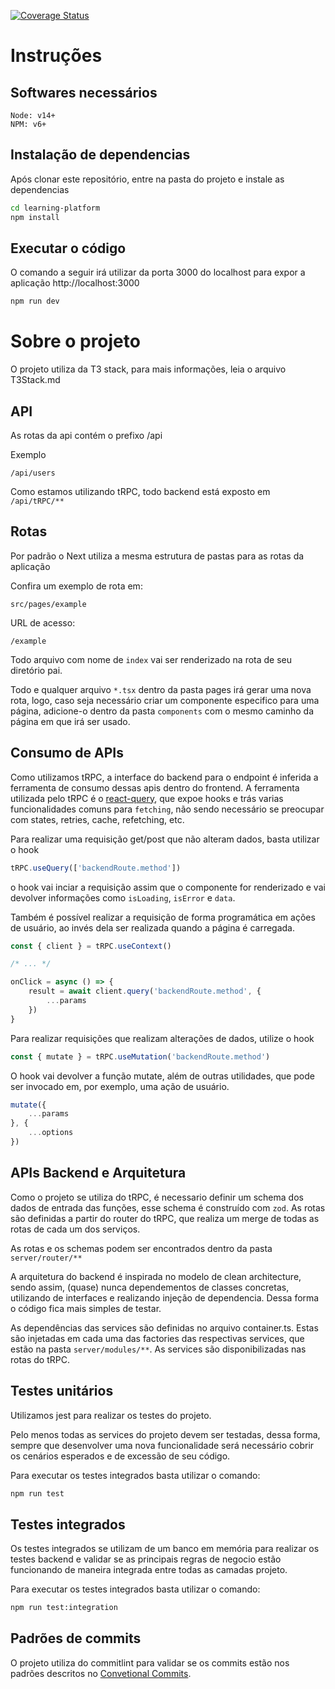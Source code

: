 [![Coverage Status](https://coveralls.io/repos/github/ufabc-code/learning-platform/badge.svg?branch=main)](https://coveralls.io/github/ufabc-code/learning-platform?branch=main)

# Instruções

## Softwares necessários

```
Node: v14+
NPM: v6+
```

## Instalação de dependencias

Após clonar este repositório, entre na pasta do projeto e instale as dependencias

```bash
cd learning-platform
npm install
```

## Executar o código

O comando a seguir irá utilizar da porta 3000 do localhost para expor a aplicação
http://localhost:3000

```bash
npm run dev
```

# Sobre o projeto

O projeto utiliza da T3 stack, para mais informações, leia o arquivo T3Stack.md

## API

As rotas da api contém o prefixo /api

Exemplo

```
/api/users
```
Como estamos utilizando tRPC, todo backend está exposto em ```/api/tRPC/**```


## Rotas

Por padrão o Next utiliza a mesma estrutura de pastas para as rotas da aplicação

Confira um exemplo de rota em:

```
src/pages/example
```

URL de acesso:

```
/example
```
Todo arquivo com nome de `index` vai ser renderizado na rota de seu diretório pai.

Todo e qualquer arquivo `*.tsx` dentro da pasta pages irá gerar uma nova rota, logo, caso seja necessário criar um componente especifico para uma página, adicione-o dentro da pasta `components` com o mesmo caminho da página em que irá ser usado.

## Consumo de APIs

Como utilizamos tRPC, a interface do backend para o endpoint é inferida a ferramenta de consumo dessas apis dentro do frontend. A ferramenta utilizada pelo tRPC é o [react-query](https://tanstack.com/query/v4), que expoe hooks e trás varias funcionalidades comuns para `fetching`, não sendo necessário se preocupar com states, retries, cache, refetching, etc.

Para realizar uma requisição get/post que não alteram dados, basta utilizar o hook

```javascript
tRPC.useQuery(['backendRoute.method'])
```
o hook vai inciar a requisição assim que o componente for renderizado e vai devolver informações como `isLoading`, `isError` e `data`.

Também é possível realizar a requisição de forma programática em ações de usuário, ao invés dela ser realizada quando a página é carregada.

```javascript
const { client } = tRPC.useContext()

/* ... */

onClick = async () => {
    result = await client.query('backendRoute.method', {
        ...params
    })
}
```

Para realizar requisições que realizam alterações de dados, utilize o hook

```javascript
const { mutate } = tRPC.useMutation('backendRoute.method')
```

O hook vai devolver a função mutate, além de outras utilidades, que pode ser invocado em, por exemplo, uma ação de usuário.

```javascript
mutate({
    ...params
}, {
    ...options
})
```

## APIs Backend e Arquitetura

Como o projeto se utiliza do tRPC, é necessario definir um schema dos dados de entrada das funções, esse schema é construído com `zod`. As rotas são definidas a partir do router do tRPC, que realiza um merge de todas as rotas de cada um dos serviços.

As rotas e os schemas podem ser encontrados dentro da pasta `server/router/**`

A arquitetura do backend é inspirada no modelo de clean architecture, sendo assim, (quase) nunca dependementos de classes concretas, utilizando de interfaces e realizando injeção de dependencia. Dessa forma o código fica mais simples de testar.

As dependências das services são definidas no arquivo container.ts. Estas são injetadas em cada uma das factories das respectivas services, que estão na pasta `server/modules/**`. As services são disponibilizadas nas rotas do tRPC.

## Testes unitários

Utilizamos jest para realizar os testes do projeto.

Pelo menos todas as services do projeto devem ser testadas, dessa forma, sempre que desenvolver uma nova funcionalidade será necessário cobrir os cenários esperados e de excessão de seu código.

Para executar os testes integrados basta utilizar o comando:
```bash
npm run test
```

## Testes integrados

Os testes integrados se utilizam de um banco em memória para realizar os testes backend e validar se as principais regras de negocio estão funcionando de maneira integrada entre todas as camadas projeto.

Para executar os testes integrados basta utilizar o comando:
```bash
npm run test:integration
```

## Padrões de commits

O projeto utiliza do commitlint para validar se os commits estão nos padrões descritos no [Convetional Commits](https://www.conventionalcommits.org/pt-br/v1.0.0/).